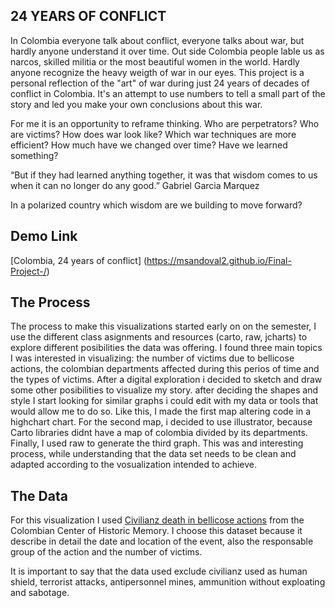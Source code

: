 ## 24 YEARS OF CONFLICT

In Colombia everyone talk about conflict, everyone talks about war, but hardly anyone understand it over time. Out side Colombia people lable us as narcos, skilled militia or the most beautiful women in the world. Hardly anyone recognize the heavy weigth of war in our eyes. This project is a personal reflection of the "art" of war during just 24 years of decades of conflict in Colombia. It's an attempt to use numbers to tell a small part of the story and led you make your own conclusions about this war. 

For me it is an opportunity to reframe thinking. Who are perpetrators? Who are victims? How does war look like? Which war techniques are more efficient? How much have we changed over time? Have we learned something?

“But if they had learned anything together, it was that wisdom 
comes to us when it can no longer do any good.”
Gabriel Garcia Marquez

In a polarized country which wisdom are we building to move forward?


## Demo Link
[Colombia, 24 years of conflict] (https://msandoval2.github.io/Final-Project-/)

## The Process
The process to make this visualizations started early on on the semester, I use the different class asignments and resources (carto, raw, jcharts) to explore different posibilities the data was offering. I found three main topics I was interested in visualizing: the number of victims due to bellicose actions, the colombian departments affected during this perios of time and the types of victims. After a digital exploration i decided to sketch and draw some other posibilities to visualize my story. after deciding the shapes and style I start looking for similar graphs i could edit with my data or tools that would allow me to do so. Like this, I made the first map altering code in a highchart chart. For the second map, i decided to use illustrator, because Carto libraries didnt have a map of colombia divided by its departments. Finally, I used raw to generate the third graph. This was and interesting process, while understanding that the data set needs to be clean and adapted according to the vosualization intended to achieve. 

## The Data
For this visualization I used [Civilianz death in bellicose actions](https://www.datos.gov.co/DataJam/Data-Jam-2017-OP-Centro-Memoria-Civiles-Muertos-Ac/6p84-qhsn) from the Colombian Center of Historic Memory. I choose this dataset because it describe in detail the date and location of the event, also the responsable group of the action and the number of victims. 

It is important to say that the data used exclude civilianz used as human shield, terrorist attacks, antipersonnel mines, ammunition without exploating and sabotage. 



